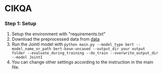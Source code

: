 # CIKQA

### Step 1: Setup
1. Setup the environment with "requirements.txt"
2. Download the preprocessed data from [data](https://hkustconnect-my.sharepoint.com/:u:/g/personal/hzhangal_connect_ust_hk/EWgYppLPgIJApzJGkV0JY-sBM-2yDGt8dWVpowT7sjhveQ?e=9YGHXz)
3. Run the JointI model with 
```python main.py --model_type bert --model_name_or_path bert-base-uncased --output_dir your output folder --evaluate_during_training --do_train --overwrite_output_dir --model JointI```
4. You can change other settings according to the instruction in the main file.

